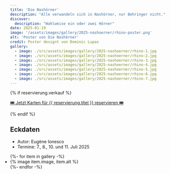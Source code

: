 ```yaml
---
title: 'Die Nashörner'
description: "Alle verwandeln sich in Nashörner, nur Behringer nicht."
discover:
  description: "Wahlweise ein oder zwei Hörner"
date: 2025-01-19
image: '/assets/images/gallery/2025-nashoerner/rhino-poster.png'
alt: 'Poster von Die Nashörner'
credit: Poster designt von Dominic Lupas
gallery:
  - image: ./src/assets/images/gallery/2025-nashoerner/rhino-1.jpg
  - image: ./src/assets/images/gallery/2025-nashoerner/rhino-2.jpg
  - image: ./src/assets/images/gallery/2025-nashoerner/rhino-3.jpg
  - image: ./src/assets/images/gallery/2025-nashoerner/rhino-4.jpg
  - image: ./src/assets/images/gallery/2025-nashoerner/rhino-5.jpg
  - image: ./src/assets/images/gallery/2025-nashoerner/rhino-6.jpg
  - image: ./src/assets/images/gallery/2025-nashoerner/rhino-7.jpg
---
```


 {% if reservierung.verkauf %}
    <article class="full | region">
    <div class="wrapper flow prose">
      <p>
        <a href="/reservierung/" class="button">🎟️ Jetzt Karten für {{ reservierung.titel }} reservieren 🎟️</a>
      </p>
      <p>
    </div>
  </article>
  {% endif %}

## Eckdaten
<ul>
<li>Autor: Eugène Ionesco</li>
<li>Termine: 7., 8., 10. und 11. Juli 2025</li>
</ul>

<ul class="gallery" role="list" style="padding: 0;">
  {%- for item in gallery -%}
    <li>{% image item.image, item.alt %}</li>
  {%- endfor -%}
</ul>